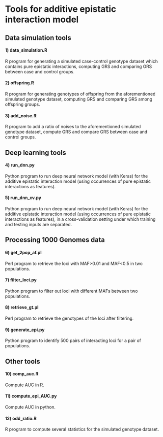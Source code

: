 # Tools for additive epistatic interaction model
## Data simulation tools
#### 1) data_simulation.R
R program for generating a simulated case-control genotype dataset which contains pure epistatic interactions, computing GRS and comparing GRS between case and control groups. 
#### 2) offspring.R
R program for generating genotypes of offspring from the aforementioned simulated genotype dataset, computing GRS and comparing GRS among offspring groups.
#### 3) add_noise.R
R program to add a ratio of noises to the aforementioned simulated genotype dataset, compute GRS and compare GRS between case and control groups.
## Deep learning tools
#### 4) run_dnn.py
Python program to run deep neural network model (with Keras) for the additive epistatic interaction model (using occurrences of pure epistatic interactions as features).
#### 5) run_dnn_cv.py
Python program to run deep neural network model (with Keras) for the additive epistatic interaction model (using occurrences of pure epistatic interactions as features), in a cross-validation setting under which training and testing inputs are separated.
## Processing 1000 Genomes data
#### 6) get_2pop_af.pl
Perl program to retrieve the loci with MAF>0.01 and MAF<0.5 in two populations. 
#### 7) filter_loci.py
Python program to filter out loci with different MAFs between two populations.
#### 8) retrieve_gt.pl
Perl program to retrieve the genotypes of the loci after filtering.
#### 9) generate_epi.py
Python program to identify 500 pairs of interacting loci for a pair of populations.
## Other tools
#### 10) comp_auc.R
Compute AUC in R.
#### 11) compute_epi_AUC.py
Compute AUC in python.
#### 12) odd_ratio.R
R program to compute several statistics for the simulated genotype dataset.
